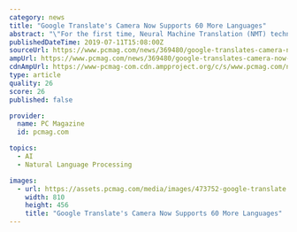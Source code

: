 ```yaml
---
category: news
title: "Google Translate's Camera Now Supports 60 More Languages"
abstract: "\"For the first time, Neural Machine Translation (NMT) technology is built into instant camera translations,\" Gu wrote. \"This produces more accurate and natural translations, reducing errors by 55 to 85 percent in certain language pairs.\""
publishedDateTime: 2019-07-11T15:08:00Z
sourceUrl: https://www.pcmag.com/news/369480/google-translates-camera-now-supports-60-more-languages
ampUrl: https://www.pcmag.com/news/369480/google-translates-camera-now-supports-60-more-languages?amp=1
cdnAmpUrl: https://www-pcmag-com.cdn.ampproject.org/c/s/www.pcmag.com/news/369480/google-translates-camera-now-supports-60-more-languages?amp=1
type: article
quality: 26
score: 26
published: false

provider:
  name: PC Magazine
  id: pcmag.com

topics:
  - AI
  - Natural Language Processing

images:
  - url: https://assets.pcmag.com/media/images/473752-google-translate.jpg?thumb=y&width=810&height=456
    width: 810
    height: 456
    title: "Google Translate's Camera Now Supports 60 More Languages"
---
```

